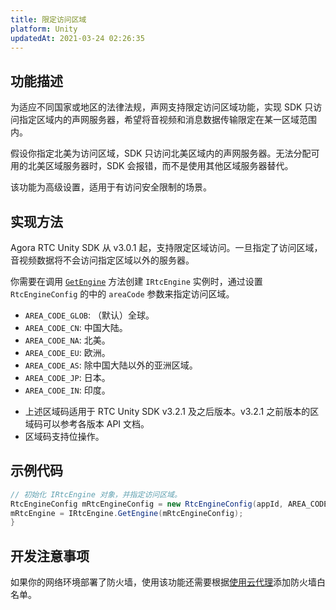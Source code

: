 ```yaml
---
title: 限定访问区域
platform: Unity
updatedAt: 2021-03-24 02:26:35
---
```

## 功能描述

为适应不同国家或地区的法律法规，声网支持限定访问区域功能，实现 SDK 只访问指定区域内的声网服务器，希望将音视频和消息数据传输限定在某一区域范围内。

假设你指定北美为访问区域，SDK 只访问北美区域内的声网服务器。无法分配可用的北美区域服务器时，SDK 会报错，而不是使用其他区域服务器替代。

<div class="alert note">该功能为高级设置，适用于有访问安全限制的场景。</div>

## 实现方法

Agora RTC Unity SDK 从 v3.0.1 起，支持限定区域访问。一旦指定了访问区域，音视频数据将不会访问指定区域以外的服务器。

你需要在调用 [`GetEngine`](./API%20Reference/unity/classagora__gaming__rtc_1_1_i_rtc_engine.html#ac1a02000088c915aa36065325f42d166) 方法创建 `IRtcEngine` 实例时，通过设置 `RtcEngineConfig` 的中的 `areaCode` 参数来指定访问区域。

- `AREA_CODE_GLOB`: （默认）全球。
- `AREA_CODE_CN`: 中国大陆。
- `AREA_CODE_NA`: 北美。
- `AREA_CODE_EU`: 欧洲。
- `AREA_CODE_AS`: 除中国大陆以外的亚洲区域。
- `AREA_CODE_JP`: 日本。
- `AREA_CODE_IN`: 印度。

<div class="alert note"><ul><li>上述区域码适用于 RTC Unity SDK v3.2.1 及之后版本。v3.2.1 之前版本的区域码可以参考各版本 API 文档。</li><li>区域码支持位操作。</li></ul></div>

## 示例代码

```C#
// 初始化 IRtcEngine 对象，并指定访问区域。
RtcEngineConfig mRtcEngineConfig = new RtcEngineConfig(appId, AREA_CODE.AREA_CODE_NA);
mRtcEngine = IRtcEngine.GetEngine(mRtcEngineConfig);
}
```

## 开发注意事项

如果你的网络环境部署了防火墙，使用该功能还需要根据[使用云代理](cloudproxy_native)添加防火墙白名单。